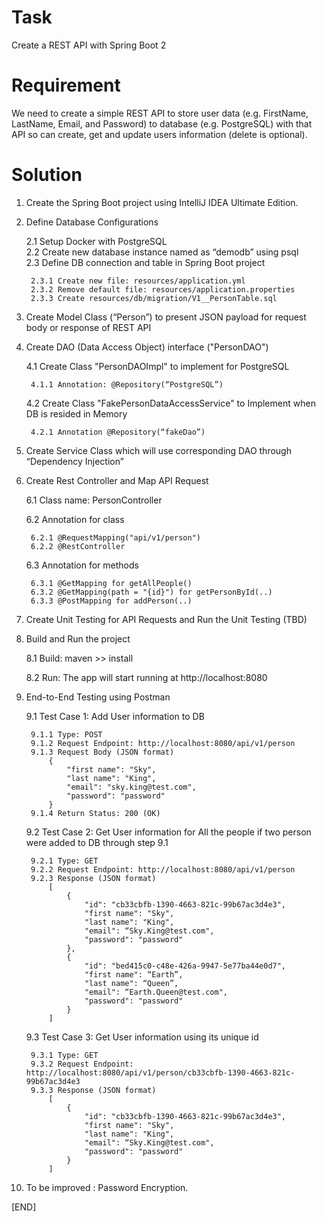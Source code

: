 # Task
Create a REST API with Spring Boot 2

# Requirement
We need to create a simple REST API to store user data (e.g. FirstName, LastName, Email, and Password) to database (e.g. PostgreSQL) with that API so can create, get and update users information (delete is optional).

# Solution 
1. Create the Spring Boot project using IntelliJ IDEA Ultimate Edition. 
2. Define Database Configurations
    
    2.1 Setup Docker with PostgreSQL    
    2.2 Create new database instance named as “demodb” using psql    
    2.3 Define DB connection and table in Spring Boot project
              
        2.3.1 Create new file: resources/application.yml          
        2.3.2 Remove default file: resources/application.properties          
        2.3.3 Create resources/db/migration/V1__PersonTable.sql          
3. Create Model Class (“Person”) to present JSON payload for request body or response of REST API
4. Create DAO (Data Access Object) interface ("PersonDAO")

    4.1 Create Class "PersonDAOImpl" to implement for PostgreSQL
    
        4.1.1 Annotation: @Repository(“PostgreSQL”)
    4.2 Create Class "FakePersonDataAccessService" to Implement when DB is resided in Memory
    
        4.2.1 Annotation @Repository(“fakeDao”)
5. Create Service Class which will use corresponding DAO through “Dependency Injection” 
6. Create Rest Controller and Map API Request

    6.1 Class name: PersonController
    
    6.2 Annotation for class 
				  
		6.2.1 @RequestMapping("api/v1/person")		
		6.2.2 @RestController
	6.3 Annotation for methods
		
		6.3.1 @GetMapping for getAllPeople()		
		6.3.2 @GetMapping(path = "{id}") for getPersonById(..)		
		6.3.3 @PostMapping for addPerson(..)
7. Create Unit Testing for API Requests and Run the Unit Testing (TBD)
8. Build and Run the project

    8.1 Build: maven >> install
    
    8.2 Run: The app will start running at http://localhost:8080
9. End-to-End Testing using Postman

    9.1 Test Case 1: Add User information to DB
	    
	    9.1.1 Type: POST		
		9.1.2 Request Endpoint: http://localhost:8080/api/v1/person
		9.1.3 Request Body (JSON format)
		    {
		        "first name": "Sky",
		        "last name": "King",
		        "email": "sky.king@test.com",
		        "password": "password"
		    }
     	9.1.4 Return Status: 200 (OK)
    9.2 Test Case 2: Get User information for All the people if two person were added to DB through step 9.1
    
		9.2.1 Type: GET
	    9.2.2 Request Endpoint: http://localhost:8080/api/v1/person
		9.2.3 Response (JSON format)
	        [
    		    {
    		        "id": "cb33cbfb-1390-4663-821c-99b67ac3d4e3",
    		        "first name": "Sky",
    		        "last name": "King",
    		        "email": “Sky.King@test.com",
    		        "password": "password"
    		    },
    		    {
    		        "id": "bed415c0-c48e-426a-9947-5e77ba44e0d7",
    		        "first name": “Earth”,
    		        "last name": “Queen”,
    		        "email": “Earth.Queen@test.com",
    		        "password": "password"
    		    }
    		]
	9.3 Test Case 3: Get User information using its unique id
	
	    9.3.1 Type: GET
		9.3.2 Request Endpoint: http://localhost:8080/api/v1/person/cb33cbfb-1390-4663-821c-99b67ac3d4e3
		9.3.3 Response (JSON format)
            [
                {
    		        "id": "cb33cbfb-1390-4663-821c-99b67ac3d4e3",
    		        "first name": "Sky",
    		        "last name": "King",
    		        "email": “Sky.King@test.com",
    		        "password": "password"
                }
            ]

10. To be improved : Password Encryption. 			

[END]
